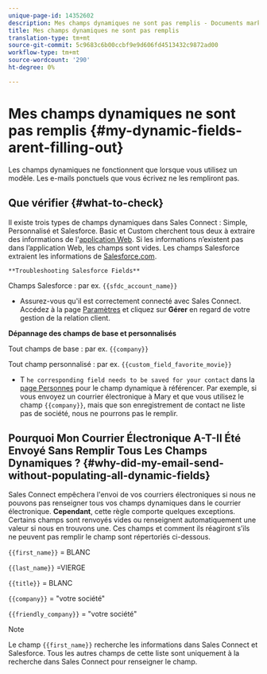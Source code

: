 ```yaml
---
unique-page-id: 14352602
description: Mes champs dynamiques ne sont pas remplis - Documents marketing - Documentation du produit
title: Mes champs dynamiques ne sont pas remplis
translation-type: tm+mt
source-git-commit: 5c9683c6b00ccbf9e9d606fd4513432c9872ad00
workflow-type: tm+mt
source-wordcount: '290'
ht-degree: 0%

---
```



# Mes champs dynamiques ne sont pas remplis {#my-dynamic-fields-arent-filling-out}

Les champs dynamiques ne fonctionnent que lorsque vous utilisez un modèle. Les e-mails ponctuels que vous écrivez ne les rempliront pas.

## Que vérifier {#what-to-check}

Il existe trois types de champs dynamiques dans Sales Connect : Simple, Personnalisé et Salesforce. Basic et Custom cherchent tous deux à extraire des informations de l&#39;[application Web](http://toutapp.com/login). Si les informations n’existent pas dans l’application Web, les champs sont vides. Les champs Salesforce extraient les informations de [Salesforce.com](http://salesforce.com).

`**Troubleshooting Salesforce Fields**`

Champs Salesforce : par ex. `{{sfdc_account_name}}`

* Assurez-vous qu&#39;il est correctement connecté avec Sales Connect. Accédez à la page [Paramètres](http://toutapp.com/next#settings) et cliquez sur **Gérer** en regard de votre gestion de la relation client.

**Dépannage des champs de base et personnalisés**

Tout champs de base : par ex. `{{company}}`

Tout champ personnalisé : par ex. `{{custom_field_favorite_movie}}`

* T `he corresponding field needs to be saved for your contact` dans la [page Personnes](http://toutapp.com/next#relationships) pour le champ dynamique à référencer. Par exemple, si vous envoyez un courrier électronique à Mary et que vous utilisez le champ `{{company}}`, mais que son enregistrement de contact ne liste pas de société, nous ne pourrons pas le remplir.

## Pourquoi Mon Courrier Électronique A-T-Il Été Envoyé Sans Remplir Tous Les Champs Dynamiques ? {#why-did-my-email-send-without-populating-all-dynamic-fields}

Sales Connect empêchera l&#39;envoi de vos courriers électroniques si nous ne pouvons pas renseigner tous vos champs dynamiques dans le courrier électronique. **Cependant**, cette règle comporte quelques exceptions. Certains champs sont renvoyés vides ou renseignent automatiquement une valeur si nous en trouvons une. Ces champs et comment ils réagiront s’ils ne peuvent pas remplir le champ sont répertoriés ci-dessous.

`{{first_name}}` = BLANC

`{{last_name}}` =VIERGE

`{{title}}` = BLANC

`{{company}}` = &quot;votre société&quot;

`{{friendly_company}}` = &quot;votre société&quot;

>[!NOTE]
>
>Le champ `{{first_name}}` recherche les informations dans Sales Connect et Salesforce. Tous les autres champs de cette liste sont uniquement à la recherche dans Sales Connect pour renseigner le champ.

